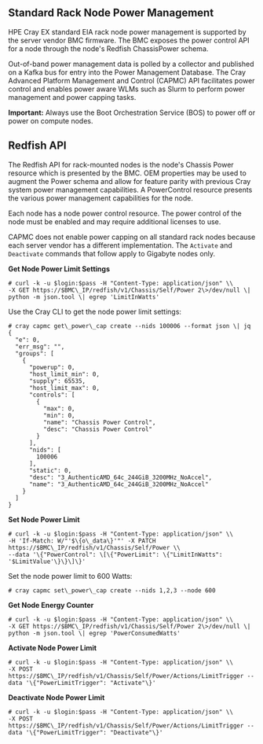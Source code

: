 

## Standard Rack Node Power Management

HPE Cray EX standard EIA rack node power management is supported by the server vendor BMC firmware. The BMC exposes the power control API for a node through the node's Redfish ChassisPower schema.

Out-of-band power management data is polled by a collector and published on a Kafka bus for entry into the Power Management Database. The Cray Advanced Platform Management and Control \(CAPMC\) API facilitates power control and enables power aware WLMs such as Slurm to perform power management and power capping tasks.

**Important:** Always use the Boot Orchestration Service \(BOS\) to power off or power on compute nodes.

## Redfish API

The Redfish API for rack-mounted nodes is the node's Chassis Power resource which is presented by the BMC. OEM properties may be used to augment the Power schema and allow for feature parity with previous Cray system power management capabilities. A PowerControl resource presents the various power management capabilities for the node.

Each node has a node power control resource. The power control of the node must be enabled and may require additional licenses to use.

CAPMC does not enable power capping on all standard rack nodes because each server vendor has a different implementation. The `Activate` and `Deactivate` commands that follow apply to Gigabyte nodes only.

**Get Node Power Limit Settings**

```screen
# curl -k -u $login:$pass -H "Content-Type: application/json" \\
-X GET https://$BMC\_IP/redfish/v1/Chassis/Self/Power 2\>/dev/null \| python -m json.tool \| egrep 'LimitInWatts'
```

Use the Cray CLI to get the node power limit settings:

```screen
# cray capmc get\_power\_cap create --nids 100006 --format json \| jq
{
  "e": 0,
  "err_msg": "",
  "groups": [
    {
      "powerup": 0,
      "host_limit_min": 0,
      "supply": 65535,
      "host_limit_max": 0,
      "controls": [
        {
          "max": 0,
          "min": 0,
          "name": "Chassis Power Control",
          "desc": "Chassis Power Control"
        }
      ],
      "nids": [
        100006
      ],
      "static": 0,
      "desc": "3_AuthenticAMD_64c_244GiB_3200MHz_NoAccel",
      "name": "3_AuthenticAMD_64c_244GiB_3200MHz_NoAccel"
    }
  ]
}

```

**Set Node Power Limit**

```screen
# curl -k -u $login:$pass -H "Content-Type: application/json" \\
-H 'If-Match: W/"'$\{o\_data\}'"' -X PATCH https://$BMC\_IP/redfish/v1/Chassis/Self/Power \\
--data '\{"PowerControl": \[\{"PowerLimit": \{"LimitInWatts": '$LimitValue'\}\}\]\}'
```

Set the node power limit to 600 Watts:

```screen
# cray capmc set\_power\_cap create --nids 1,2,3 --node 600
```

**Get Node Energy Counter**

```screen
# curl -k -u $login:$pass -H "Content-Type: application/json" \\
-X GET https://$BMC\_IP/redfish/v1/Chassis/Self/Power 2\>/dev/null \| python -m json.tool \| egrep 'PowerConsumedWatts'

```

**Activate Node Power Limit**

```screen
# curl -k -u $login:$pass -H "Content-Type: application/json" \\
-X POST https://$BMC\_IP/redfish/v1/Chassis/Self/Power/Actions/LimitTrigger --data '\{"PowerLimitTrigger": "Activate"\}'
```

**Deactivate Node Power Limit**

```screen
# curl -k -u $login:$pass -H "Content-Type: application/json" \\
-X POST https://$BMC\_IP/redfish/v1/Chassis/Self/Power/Actions/LimitTrigger --data '\{"PowerLimitTrigger": "Deactivate"\}' 
```





